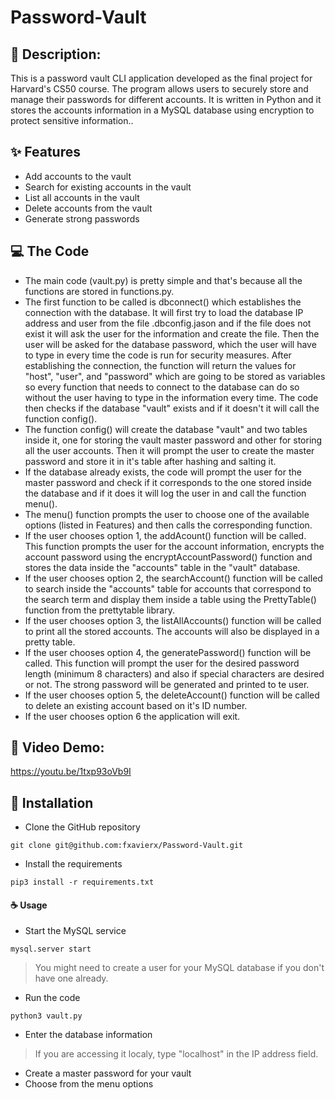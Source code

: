 # Password-Vault
## 📄 Description:
This is a password vault CLI application developed as the final project for Harvard's CS50 course. The program allows users to securely store and manage their passwords for different accounts. It is written in Python and it stores the accounts information in a MySQL database using encryption to protect sensitive information..

 ## ✨ Features
* Add accounts to the vault
* Search for existing accounts in the vault
* List all accounts in the vault
* Delete accounts from the vault
* Generate strong passwords
  
## 💻 The Code
* The main code (vault.py) is pretty simple and that's because all the functions are stored in functions.py.
* The first function to be called is dbconnect() which establishes the connection with the database. It will first try to load the database IP address and user from the file .dbconfig.jason and if the file does not exist it will ask the user for the information and create the file. Then the user will be asked for the database password, which the user will have to type in every time the code is run for security measures. After establishing the connection, the function will return the values for "host", "user", and "password" which are going to be stored as variables so every function that needs to connect to the database can do so without the user having to type in the information every time. The code then checks if the database "vault" exists and if it doesn't it will call the function config().
* The function config() will create the database "vault" and two tables inside it, one for storing the vault master password and other for storing all the user accounts. Then it will prompt the user to create the master password and store it in it's table after hashing and salting it.
* If the database already exists, the code will prompt the user for the master password and check if it corresponds to the one stored inside the database and if it does it will log the user in and call the function menu().
* The menu() function prompts the user to choose one of the available options (listed in Features) and then calls the corresponding function.
* If the user chooses option 1, the addAcount() function will be called. This function prompts the user for the account information, encrypts the account password using the encryptAccountPassword() function and stores the data inside the "accounts" table in the "vault" database.
* If the user chooses option 2, the searchAccount() function will be called to search inside the "accounts" table for accounts that correspond to the search term and display them inside a table using the PrettyTable() function from the prettytable library.
* If the user chooses option 3, the listAllAccounts() function will be called to print all the stored accounts. The accounts will also be displayed in a pretty table.
* If the user chooses option 4, the generatePassword() function will be called. This function will prompt the user for the desired password length (minimum 8 characters) and also if special characters are desired or not. The strong password will be generated and printed to te user.
* If the user chooses option 5, the deleteAccount() function will be called to delete an existing account based on it's ID number.
* If the user chooses option 6 the application will exit.

## 🎥 Video Demo:
https://youtu.be/1txp93oVb9I

## 🚀 Installation

* Clone the GitHub repository
```
git clone git@github.com:fxavierx/Password-Vault.git
```
* Install the requirements
```
pip3 install -r requirements.txt
```
#### ☕️ Usage
* Start the MySQL service
```
mysql.server start
```
>You might need to create a user for your MySQL database if you don't have one already.
* Run the code
```
python3 vault.py
```
* Enter the database information
>If you are accessing it localy, type "localhost" in the IP address field.
* Create a master password for your vault
* Choose from the menu options
